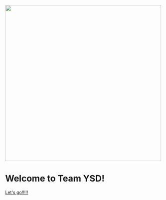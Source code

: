 
<div>
  <img src="https://cdn.jsdelivr.net/gh/erkoww/YSD_img/img/logo.png?raw=true" width = "500"/>
</div> 

# Welcome to Team YSD! 
[Let's go!!!!!](teamintro.md)

